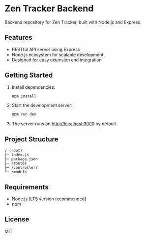 # Zen Tracker Backend

Backend repository for Zen Tracker, built with Node.js and Express.

## Features

- RESTful API server using Express
- Node.js ecosystem for scalable development
- Designed for easy extension and integration

## Getting Started

1. Install dependencies:
    ```bash
    npm install
    ```

2. Start the development server:
    ```bash
    npm run dev
    ```

3. The server runs on [http://localhost:3000](http://localhost:3000) by default.

## Project Structure

```
/ (root)
├─ index.js
├─ package.json
├─ /routes
├─ /controllers
└─ /models
```

## Requirements

- Node.js (LTS version recommended)
- npm

## License

MIT